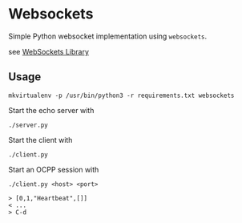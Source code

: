# Websockets

Simple Python websocket implementation using `websockets`.

see [WebSockets Library](http://websockets.readthedocs.io/en/stable/index.html)

## Usage

    mkvirtualenv -p /usr/bin/python3 -r requirements.txt websockets

Start the echo server with

    ./server.py

Start the client with

    ./client.py

Start an OCPP session with

    ./client.py <host> <port>
    
    > [0,1,"Heartbeat",[]]
    < ...
    > C-d
